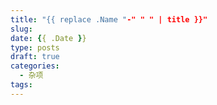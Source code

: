 ```yaml
---
title: "{{ replace .Name "-" " " | title }}"
slug: 
date: {{ .Date }}
type: posts
draft: true
categories:
  - 杂项
tags:
---
```

